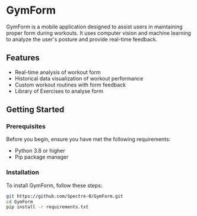 # GymForm

GymForm is a mobile application designed to assist users in maintaining proper form during workouts. It uses computer vision and machine learning to analyze the user's posture and provide real-time feedback.

## Features

- Real-time analysis of workout form
- Historical data visualization of workout performance
- Custom workout routines with form feedback
- Library of Exercises to analyse form

## Getting Started

### Prerequisites

Before you begin, ensure you have met the following requirements:

- Python 3.8 or higher
- Pip package manager

### Installation

To install GymForm, follow these steps:

```bash
git https://github.com/Spectre-0/GymForm.git
cd GymForm
pip install -r requirements.txt
